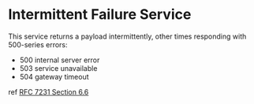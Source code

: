 # Intermittent Failure Service

This service returns a payload intermittently, other times responding with 500-series errors:

* 500 internal server error
* 503 service unavailable
* 504 gateway timeout

ref [RFC 7231 Section 6.6](https://tools.ietf.org/html/rfc7231#section-6.6.1)

